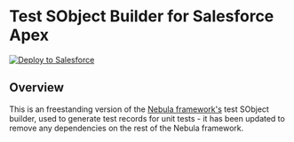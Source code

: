 # Test SObject Builder for Salesforce Apex
<a target="_blank" href="https://githubsfdeploy.herokuapp.com">
  <img alt="Deploy to Salesforce"
       src="https://raw.githubusercontent.com/afawcett/githubsfdeploy/master/src/main/webapp/resources/img/deploy.png">
</a>

## Overview
This is an freestanding version of the [Nebula framework's](https://github.com/jongpie/NebulaFramework/) test SObject builder, used to generate test records for unit tests - it has been updated to remove any dependencies on the rest of the Nebula framework.